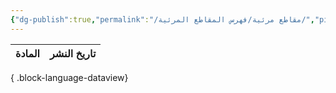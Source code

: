 ```yaml
---
{"dg-publish":true,"permalink":"/مقاطع مرئية/فهرس المقاطع المرئية/","pinned":true,"noteIcon":"🎇"}
---
```


| المادة | تاريخ النشر |
| ------ | ----------- |

{ .block-language-dataview}
